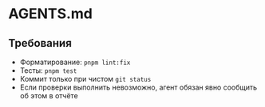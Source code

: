 # AGENTS.md

## Требования

- Форматирование: `pnpm lint:fix`
- Тесты: `pnpm test`
- Коммит только при чистом `git status`
- Если проверки выполнить невозможно, агент обязан явно сообщить об этом в отчёте
